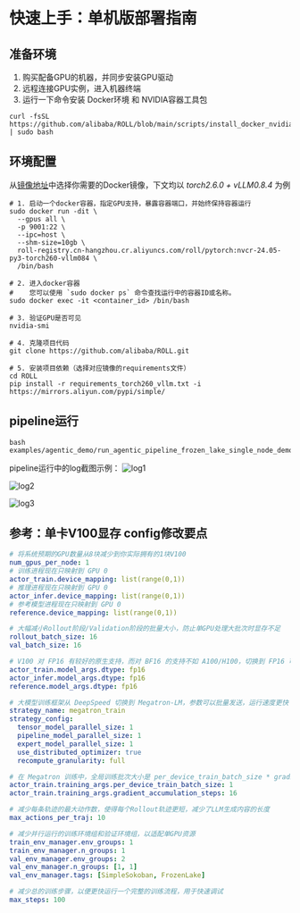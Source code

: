 # 快速上手：单机版部署指南

## 准备环境
1. 购买配备GPU的机器，并同步安装GPU驱动
2. 远程连接GPU实例，进入机器终端
3. 运行一下命令安装 Docker环境 和 NVIDIA容器工具包
```shell
curl -fsSL https://github.com/alibaba/ROLL/blob/main/scripts/install_docker_nvidia_container_toolkit.sh | sudo bash
```

## 环境配置
从[镜像地址](https://alibaba.github.io/ROLL/docs/English/QuickStart/image_address)中选择你需要的Docker镜像，下文均以 *torch2.6.0 + vLLM0.8.4* 为例
```shell
# 1. 启动一个docker容器，指定GPU支持，暴露容器端口，并始终保持容器运行
sudo docker run -dit \
  --gpus all \
  -p 9001:22 \
  --ipc=host \
  --shm-size=10gb \
  roll-registry.cn-hangzhou.cr.aliyuncs.com/roll/pytorch:nvcr-24.05-py3-torch260-vllm084 \
  /bin/bash

# 2. 进入docker容器
#    您可以使用 `sudo docker ps` 命令查找运行中的容器ID或名称。
sudo docker exec -it <container_id> /bin/bash

# 3. 验证GPU是否可见
nvidia-smi

# 4. 克隆项目代码
git clone https://github.com/alibaba/ROLL.git

# 5. 安装项目依赖（选择对应镜像的requirements文件）
cd ROLL
pip install -r requirements_torch260_vllm.txt -i https://mirrors.aliyun.com/pypi/simple/
```

## pipeline运行
```shell
bash examples/agentic_demo/run_agentic_pipeline_frozen_lake_single_node_demo.sh
```

pipeline运行中的log截图示例：
![log1](../../../static/img/log_1.png)

![log2](../../../static/img/log_2.png)

![log3](../../../static/img/log_3.png)


## 参考：单卡V100显存 config修改要点
```yaml
# 将系统预期的GPU数量从8块减少到你实际拥有的1块V100
num_gpus_per_node: 1 
# 训练进程现在只映射到 GPU 0
actor_train.device_mapping: list(range(0,1))
# 推理进程现在只映射到 GPU 0
actor_infer.device_mapping: list(range(0,1))
# 参考模型进程现在只映射到 GPU 0
reference.device_mapping: list(range(0,1))

# 大幅减小Rollout阶段/Validation阶段的批量大小，防止单GPU处理大批次时显存不足
rollout_batch_size: 16
val_batch_size: 16

# V100 对 FP16 有较好的原生支持，而对 BF16 的支持不如 A100/H100，切换到 FP16 可以提高兼容性和稳定性，同时节省显存。
actor_train.model_args.dtype: fp16
actor_infer.model_args.dtype: fp16
reference.model_args.dtype: fp16

# 大模型训练框架从 DeepSpeed 切换到 Megatron-LM，参数可以批量发送，运行速度更快
strategy_name: megatron_train
strategy_config:
  tensor_model_parallel_size: 1
  pipeline_model_parallel_size: 1
  expert_model_parallel_size: 1
  use_distributed_optimizer: true
  recompute_granularity: full

# 在 Megatron 训练中，全局训练批次大小是 per_device_train_batch_size * gradient_accumulation_steps * world_size
actor_train.training_args.per_device_train_batch_size: 1
actor_train.training_args.gradient_accumulation_steps: 16  

# 减少每条轨迹的最大动作数，使得每个Rollout轨迹更短，减少了LLM生成内容的长度
max_actions_per_traj: 10    

# 减少并行运行的训练环境组和验证环境组，以适配单GPU资源
train_env_manager.env_groups: 1
train_env_manager.n_groups: 1
val_env_manager.env_groups: 2
val_env_manager.n_groups: [1, 1]
val_env_manager.tags: [SimpleSokoban, FrozenLake]

# 减少总的训练步骤，以便更快运行一个完整的训练流程，用于快速调试
max_steps: 100
```
